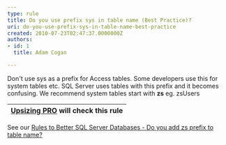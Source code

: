 ```yaml
---
type: rule
title: Do you use prefix sys in table name (Best Practice)?
uri: do-you-use-prefix-sys-in-table-name-best-practice
created: 2010-07-23T02:47:37.0000000Z
authors:
- id: 1
  title: Adam Cogan

---
```



Don't use sys as a prefix for Access tables. Some developers use this for system tables etc. SQL Server uses tables with this prefix and it becomes confusing. We recommend system tables start with **zs** eg. zsUsers




| [Upsizing PRO](http&#58;//www.ssw.com.au/ssw/UpsizingPRO) will check this rule  |
| --- |

 See our [Rules to Better SQL Server Databases - Do you add zs prefix to table name?](http&#58;//www.ssw.com.au/ssw/Standards/Rules/RulesToBetterSQLServerDatabases.aspx#ZSPrefix)

